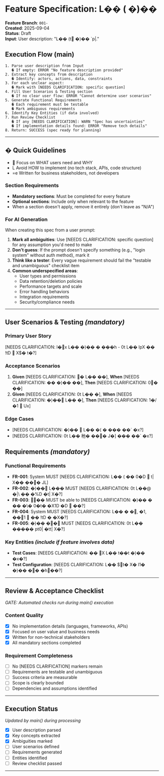 # Feature Specification: L��  ( �)��

**Feature Branch**: `001-`  
**Created**: 2025-09-04  
**Status**: Draft  
**Input**: User description: "L��  (t �)�� `p|."

## Execution Flow (main)

```
1. Parse user description from Input
   � If empty: ERROR "No feature description provided"
2. Extract key concepts from description
   � Identify: actors, actions, data, constraints
3. For each unclear aspect:
   � Mark with [NEEDS CLARIFICATION: specific question]
4. Fill User Scenarios & Testing section
   � If no clear user flow: ERROR "Cannot determine user scenarios"
5. Generate Functional Requirements
   � Each requirement must be testable
   � Mark ambiguous requirements
6. Identify Key Entities (if data involved)
7. Run Review Checklist
   � If any [NEEDS CLARIFICATION]: WARN "Spec has uncertainties"
   � If implementation details found: ERROR "Remove tech details"
8. Return: SUCCESS (spec ready for planning)
```

---

## � Quick Guidelines

-  Focus on WHAT users need and WHY
- L Avoid HOW to implement (no tech stack, APIs, code structure)
- =e Written for business stakeholders, not developers

### Section Requirements

- **Mandatory sections**: Must be completed for every feature
- **Optional sections**: Include only when relevant to the feature
- When a section doesn't apply, remove it entirely (don't leave as "N/A")

### For AI Generation

When creating this spec from a user prompt:

1. **Mark all ambiguities**: Use [NEEDS CLARIFICATION: specific question] for any assumption you'd need to make
2. **Don't guess**: If the prompt doesn't specify something (e.g., "login system" without auth method), mark it
3. **Think like a tester**: Every vague requirement should fail the "testable and unambiguous" checklist item
4. **Common underspecified areas**:
   - User types and permissions
   - Data retention/deletion policies  
   - Performance targets and scale
   - Error handling behaviors
   - Integration requirements
   - Security/compliance needs

---

## User Scenarios & Testing *(mandatory)*

### Primary User Story

[NEEDS CLARIFICATION: l�x L�� �)�� �\  ���h - 0t L�� lpX �� !tD  X$� t�?]

### Acceptance Scenarios

1. **Given** [NEEDS CLARIFICATION: � L�� ��], **When** [NEEDS CLARIFICATION: �� �)�� ��], **Then** [NEEDS CLARIFICATION: 0 � ��]
2. **Given** [NEEDS CLARIFICATION: 0t L�� �], **When** [NEEDS CLARIFICATION: �)�� L�� �], **Then** [NEEDS CLARIFICATION: 1�/ �1   Ux]

### Edge Cases

- [NEEDS CLARIFICATION: �)��  L�� �( � ��� ��` �x ?]
- [NEEDS CLARIFICATION: 0t L�� 䄬�  ��� J�] ��� ��` �x ?]

## Requirements *(mandatory)*

### Functional Requirements

- **FR-001**: System MUST [NEEDS CLARIFICATION: L��  ( �� 0�D  t| X�� ��� JL]
- **FR-002**: �)�� L��� MUST [NEEDS CLARIFICATION: 0t L��@ �|\ �� �%D  �t| X� ?]
- **FR-003**: �� MUST be able to [NEEDS CLARIFICATION: �)�� � �� �\� 0�t� �X1D �D  �� ?]
- **FR-004**: System MUST [NEEDS CLARIFICATION: L�� � �,  �1,  ��1  �� !tD � �X� ?]
- **FR-005**: �)�� �� MUST [NEEDS CLARIFICATION: 0t L�� ����� pt0| �tt| X� ?]

### Key Entities *(include if feature involves data)*

- **Test Cases**: [NEEDS CLARIFICATION: ��  X L��  t��t �)��  �x�?]
- **Test Configuration**: [NEEDS CLARIFICATION: L�� $t� X� l1� �)�� �� �h��?]

---

## Review & Acceptance Checklist

*GATE: Automated checks run during main() execution*

### Content Quality

- [x] No implementation details (languages, frameworks, APIs)
- [x] Focused on user value and business needs
- [x] Written for non-technical stakeholders
- [x] All mandatory sections completed

### Requirement Completeness

- [ ] No [NEEDS CLARIFICATION] markers remain
- [ ] Requirements are testable and unambiguous  
- [ ] Success criteria are measurable
- [ ] Scope is clearly bounded
- [ ] Dependencies and assumptions identified

---

## Execution Status

*Updated by main() during processing*

- [x] User description parsed
- [x] Key concepts extracted
- [x] Ambiguities marked
- [ ] User scenarios defined
- [ ] Requirements generated
- [ ] Entities identified
- [ ] Review checklist passed

---
